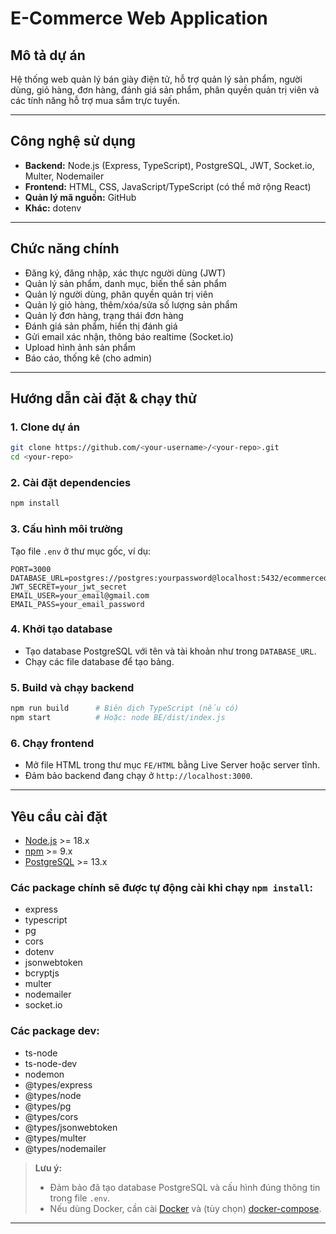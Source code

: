 # E-Commerce Web Application

## Mô tả dự án

Hệ thống web quản lý bán giày điện tử, hỗ trợ quản lý sản phẩm, người dùng, giỏ hàng, đơn hàng, đánh giá sản phẩm, phân quyền quản trị viên và các tính năng hỗ trợ mua sắm trực tuyến.

---

## Công nghệ sử dụng

- **Backend:** Node.js (Express, TypeScript), PostgreSQL, JWT, Socket.io, Multer, Nodemailer
- **Frontend:** HTML, CSS, JavaScript/TypeScript (có thể mở rộng React)
- **Quản lý mã nguồn:** GitHub
- **Khác:** dotenv

---

## Chức năng chính

- Đăng ký, đăng nhập, xác thực người dùng (JWT)
- Quản lý sản phẩm, danh mục, biến thể sản phẩm
- Quản lý người dùng, phân quyền quản trị viên
- Quản lý giỏ hàng, thêm/xóa/sửa số lượng sản phẩm
- Quản lý đơn hàng, trạng thái đơn hàng
- Đánh giá sản phẩm, hiển thị đánh giá
- Gửi email xác nhận, thông báo realtime (Socket.io)
- Upload hình ảnh sản phẩm
- Báo cáo, thống kê (cho admin)

---

## Hướng dẫn cài đặt & chạy thử

### 1. Clone dự án

```sh
git clone https://github.com/<your-username>/<your-repo>.git
cd <your-repo>
```

### 2. Cài đặt dependencies

```sh
npm install
```

### 3. Cấu hình môi trường

Tạo file `.env` ở thư mục gốc, ví dụ:

```
PORT=3000
DATABASE_URL=postgres://postgres:yourpassword@localhost:5432/ecommercedb
JWT_SECRET=your_jwt_secret
EMAIL_USER=your_email@gmail.com
EMAIL_PASS=your_email_password
```

### 4. Khởi tạo database

- Tạo database PostgreSQL với tên và tài khoản như trong `DATABASE_URL`.
- Chạy các file database để tạo bảng.

### 5. Build và chạy backend

```sh
npm run build      # Biên dịch TypeScript (nếu có)
npm start          # Hoặc: node BE/dist/index.js
```

### 6. Chạy frontend

- Mở file HTML trong thư mục `FE/HTML` bằng Live Server hoặc server tĩnh.
- Đảm bảo backend đang chạy ở `http://localhost:3000`.

---
## Yêu cầu cài đặt

- [Node.js](https://nodejs.org/) >= 18.x
- [npm](https://www.npmjs.com/) >= 9.x
- [PostgreSQL](https://www.postgresql.org/) >= 13.x

### Các package chính sẽ được tự động cài khi chạy `npm install`:
- express
- typescript
- pg
- cors
- dotenv
- jsonwebtoken
- bcryptjs
- multer
- nodemailer
- socket.io

### Các package dev:
- ts-node
- ts-node-dev
- nodemon
- @types/express
- @types/node
- @types/pg
- @types/cors
- @types/jsonwebtoken
- @types/multer
- @types/nodemailer

> **Lưu ý:**  
> - Đảm bảo đã tạo database PostgreSQL và cấu hình đúng thông tin trong file `.env`.
> - Nếu dùng Docker, cần cài [Docker](https://www.docker.com/) và (tùy chọn) [docker-compose](https://docs.docker.com/compose/).

---

